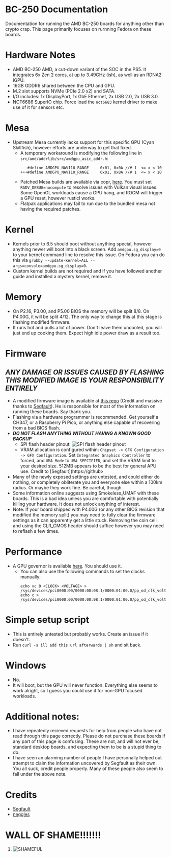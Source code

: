 # BC-250 Documentation
Documentation for running the AMD BC-250 boards for anything other than crypto crap. This page primarily focuses on rurnning Fedora on these boards.

# Hardware Notes
- AMD BC-250 AMD, a cut-down variant of the SOC in the PS5. It integrates 6x Zen 2 cores, at up to 3.49GHz (ish), as well as an RDNA2 iGPU.
- 16GB GDDR6 shared between the CPU and GPU.
- M.2 slot supports NVMe (PCIe 2.0 x2) and SATA.
- I/O includes: 1x DisplayPort, 1x GbE Ethernet, 2x USB 2.0, 2x USB 3.0.
- NCT6686 SuperIO chip. Force load the ``nct6683`` kernel driver to make use of it for sensors etc.


# Mesa
- Upstream Mesa currently lacks support for this specific GPU (Cyan Skillfish), however efforts are underway to get that fixed.
  - A temporary workaround is modifying the following line in ``src/amd/addrlib/src/amdgpu_asic_addr.h``:
    ```
    ---#define AMDGPU_NAVI10_RANGE     0x01, 0x0A //# 1  <= x < 10
    +++#define AMDGPU_NAVI10_RANGE     0x01, 0x8A //# 1  <= x < 10
    ```
  - Patched Mesa builds are available via copr, [here](https://copr.fedorainfracloud.org/coprs/g/exotic-soc/bc250-mesa/). You must set ``RADV_DEBUG=nocompute`` to resolve issues with Vulkan visual issues. Some OpenGL workloads cause a GPU hang, and ROCM will trigger a GPU reset, however rusticl works.
  - Flatpak applications may fail to run due to	the bundled mesa not having the	required patches.              	                          

# Kernel
- Kernels prior to 6.5 should boot without anything special, however anything newer will boot into a black screen. Add ``amdgpu.sg_display=0`` to your kernel command line to resolve this issue. On Fedora you can do this via ``grubby --update-kernel=ALL --args=console=amdgpu.sg_display=0``.
- Custom kernel	builds are not required and if you have followed another guide and installed a mystery kernel, remove it.

# Memory
- On P2.16, P3.00, and P5.00 BIOS the memory will be split 8/8. On P4.00G, it will be split 4/12. The only way to change this at this stage is flashing modified firmware.
- It runs hot and pulls	a lot of power.	Don't leave them uncooled, you will just end up	cooking	them. Expect high idle power draw as a result too.

# Firmware
## ***ANY DAMAGE OR ISSUES CAUSED BY FLASHING THIS MODIFIED IMAGE IS YOUR RESPONSIBILITY ENTIRELY***
- A modified firmware image is available at [this repo](https://gitlab.com/TuxThePenguin0/bc250-bios/) (Credit and massive thanks to [Segfault](https://github.com/TuxThePenguin0)). He is responsible for most of the information on running these boards. Say thank you.
- Flashing via a hardware programmer is recommended. Get yourself a CH347, or a Raspberry Pi Pico, or anything else capable of recovering from a bad BIOS flash.
- ***DO NOT FLASH ANYTHING WITHOUT HAVING A KNOWN GOOD BACKUP***
  - SPI flash header pinout:
    ![SPI flash header pinout](https://github.com/mothenjoyer69/bc250-documentation/blob/main/images/SPI_PINOUT.jpg)
  - VRAM allocation is configured within: ``Chipset -> GFX Configuration -> GFX Configuration``. Set ``Integrated Graphics Controller`` to forced, and ``UMA Mode`` to  ``UMA_SPECIFIED``, and set the VRAM limit to your desired size. 512MB appears to be the best for general APU use. Credit to [Segfault](https://github>
- Many of the newly exposed settings are untested, and could either do nothing, or completely obliterate you and everyone else within a 100km radius. Or maybe they work fine. Be careful, though.
- Some information online suggests using Smokeless_UMAF with these boards. This is a bad idea unless you are comfortable with potentially killing your hardware. It does not unlock anything of	interest. 
- Note: If your board shipped with P4.00G (or any other BIOS revision that modified the memory split) you may need to fully clear the firmware settings as it can apparently get a little stuck. Removing the coin cell and using the CLR_CMOS header should suffice however you may need to reflash a few times.          

# Performance
- A GPU governor is available [here](https://gitlab.com/TuxThePenguin0/oberon-governor). You should use it.
  - You can also use the following commands to set the clocks manually:
    ```
    echo vc 0 <CLOCK> <VOLTAGE> > /sys/devices/pci0000:00/0000:00:08.1/0000:01:00.0/pp_od_clk_voltage
    echo c > /sys/devices/pci0000:00/0000:00:08.1/0000:01:00.0/pp_od_clk_voltage
    ```


# Simple setup script
- This is entirely untested but probably works. Create an issue if it doesn't.
- Run ``curl -s ill add this url afterwards | sh`` and sit back.

# Windows      
- No.              
- It will boot,	but the	GPU will never function. Everything else seems to work alright,	so I guess you could use it for	non-GPU focused	workloads.

# Additional notes:
- I have repeatedly recieved requests for help from people who have not read through this page correctly. Please do not purchase these boards if any part of this page is confusing. These are not, and will not ever be, standard desktop boards, and expecting them to be is a stupid thing to do.
- I have seen an alarming number of people I have personally helped out attempt to claim the information uncovered by Segfault as their own. You all suck, credit people properly. Many of these people also seem to fall under the above note.

# Credits
- [Segfault](https://github.com/TuxThePenguin0)
- [neggles](https://github.com/neggles)

# WALL OF SHAME!!!!!!!
1. ![SHAMEFUL](https://github.com/mothenjoyer69/bc250-documentation/blob/main/images/WALL_OF_SHAME_1.png)
